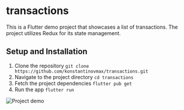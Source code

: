 # transactions

This is a Flutter demo project that showcases a list of transactions. The project utilizes Redux for its state management.

## Setup and Installation

1. Clone the repository `git clone https://github.com/konstantinovmax/transactions.git`
2. Navigate to the project directory `cd transactions`
3. Fetch the project dependencies `flutter pub get`
4. Run the app `flutter run`

![Project demo](./assets/example.gif)
